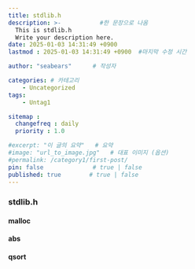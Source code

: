 ```yaml
---
title: stdlib.h
description: >-           #한 문장으로 나옴
  This is stdlib.h
  Write your description here.
date: 2025-01-03 14:31:49 +0900
lastmod : 2025-01-03 14:31:49 +0900  #마지막 수정 시간

author: "seabears"      # 작성자

categories: # 카테고리
    - Uncategorized  
tags: 
    - Untag1

sitemap :
  changefreq : daily
  priority : 1.0

#excerpt: "이 글의 요약"   # 요약
#image: "url_to_image.jpg"   # 대표 이미지 (옵션)
#permalink: /category1/first-post/
pin: false              # true | false
published: true        # true | false
---
```


### stdlib.h

#### malloc

#### abs

#### qsort

